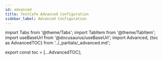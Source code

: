 ```yaml
---
id: advanced
title: TestCafe Advanced Configuration
sidebar_label: Advanced Configuration
---
```


import Tabs from '@theme/Tabs';
import TabItem from '@theme/TabItem';
import useBaseUrl from '@docusaurus/useBaseUrl';
import Advanced, {toc as AdvancedTOC} from '../_partials/_advanced.md';

<Advanced />

<!-- Using partials breaks table of contents. Using this workaround to get it working again. -->
export const toc = [...AdvancedTOC];
